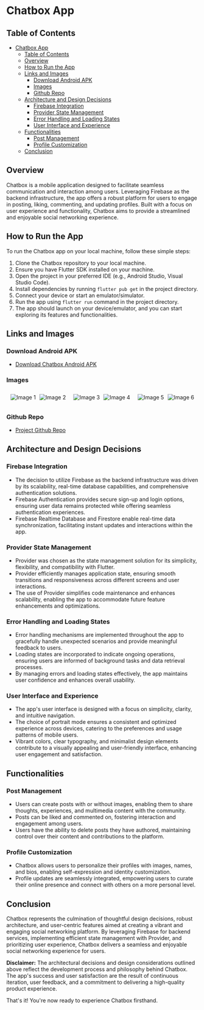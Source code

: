 # Chatbox App

## Table of Contents
- [Chatbox App](#chatbox-app)
  - [Table of Contents](#table-of-contents)
  - [Overview](#overview)
  - [How to Run the App](#how-to-run-the-app)
  - [Links and Images](#links-and-images)
    - [Download Android APK](#download-android-apk)
    - [Images](#images)
    - [Github Repo](#github-repo)
  - [Architecture and Design Decisions](#architecture-and-design-decisions)
    - [Firebase Integration](#firebase-integration)
    - [Provider State Management](#provider-state-management)
    - [Error Handling and Loading States](#error-handling-and-loading-states)
    - [User Interface and Experience](#user-interface-and-experience)
  - [Functionalities](#functionalities)
    - [Post Management](#post-management)
    - [Profile Customization](#profile-customization)
  - [Conclusion](#conclusion)

  
## Overview
Chatbox is a mobile application designed to facilitate seamless communication and interaction among users. Leveraging Firebase as the backend infrastructure, the app offers a robust platform for users to engage in posting, liking, commenting, and updating profiles. Built with a focus on user experience and functionality, Chatbox aims to provide a streamlined and enjoyable social networking experience.


## How to Run the App
To run the Chatbox app on your local machine, follow these simple steps:

1. Clone the Chatbox repository to your local machine.
2. Ensure you have Flutter SDK installed on your machine.
3. Open the project in your preferred IDE (e.g., Android Studio, Visual Studio Code).
4. Install dependencies by running `flutter pub get` in the project directory.
5. Connect your device or start an emulator/simulator.
6. Run the app using `flutter run` command in the project directory.
7. The app should launch on your device/emulator, and you can start exploring its features and functionalities.

## Links and Images

### Download Android APK
- [Download Chatbox Android APK](https://drive.google.com/file/d/1KWxXPLgyg1XcFRus6leFHftiIw_xhF6_/view?usp=sharing)
### Images

<div style="display: flex; justify-content: center;">

<div style="margin: 10px; display: flex;">
    <div style="margin-right: 10px;">
        <img src="https://github.com/olagookundavid/kkk/assets/63510672/08f42a0c-4b75-4d5e-b0fc-652b95440931" alt="Image 1" >
    </div>
    <div>
        <img src="https://github.com/olagookundavid/kkk/assets/63510672/8cb04a8e-30a6-4267-a4b9-b4daa3f2daf9" alt="Image 2" >
    </div>
</div>


<div style="margin: 10px; display: flex;">
    <div style="margin-right: 10px;">
        <img src="https://github.com/olagookundavid/kkk/assets/63510672/8f55cc6a-f7d3-4d47-895e-cf2d221da75c" alt="Image 3" >
    </div>
    <div>
        <img src="https://github.com/olagookundavid/kkk/assets/63510672/d3a8d2c0-529d-4769-8361-57301e73852b" alt="Image 4" >
    </div>
</div>


<div style="margin: 10px; display: flex;">
    <div style="margin-right: 10px;">
        <img src="https://github.com/olagookundavid/kkk/assets/63510672/3c7c6fe3-ea7a-4352-9182-7931b0648520" alt="Image 5" >
    </div>
    <div>
        <img src="https://github.com/olagookundavid/kkk/assets/63510672/ef71cb1a-90a2-42b1-9288-a75d5080f86a" alt="Image 6" >
    </div>
</div>



</div>



### Github Repo
- [Project Github Repo](https://github.com/olagookundavid/brezze_learn_test?tab=readme-ov-file#images)

## Architecture and Design Decisions
### Firebase Integration
- The decision to utilize Firebase as the backend infrastructure was driven by its scalability, real-time database capabilities, and comprehensive authentication solutions.
- Firebase Authentication provides secure sign-up and login options, ensuring user data remains protected while offering seamless authentication experiences.
- Firebase Realtime Database and Firestore enable real-time data synchronization, facilitating instant updates and interactions within the app.

### Provider State Management
- Provider was chosen as the state management solution for its simplicity, flexibility, and compatibility with Flutter.
- Provider efficiently manages application state, ensuring smooth transitions and responsiveness across different screens and user interactions.
- The use of Provider simplifies code maintenance and enhances scalability, enabling the app to accommodate future feature enhancements and optimizations.

### Error Handling and Loading States
- Error handling mechanisms are implemented throughout the app to gracefully handle unexpected scenarios and provide meaningful feedback to users.
- Loading states are incorporated to indicate ongoing operations, ensuring users are informed of background tasks and data retrieval processes.
- By managing errors and loading states effectively, the app maintains user confidence and enhances overall usability.

### User Interface and Experience
- The app's user interface is designed with a focus on simplicity, clarity, and intuitive navigation.
- The choice of portrait mode ensures a consistent and optimized experience across devices, catering to the preferences and usage patterns of mobile users.
- Vibrant colors, clear typography, and minimalist design elements contribute to a visually appealing and user-friendly interface, enhancing user engagement and satisfaction.

## Functionalities
### Post Management
- Users can create posts with or without images, enabling them to share thoughts, experiences, and multimedia content with the community.
- Posts can be liked and commented on, fostering interaction and engagement among users.
- Users have the ability to delete posts they have authored, maintaining control over their content and contributions to the platform.

### Profile Customization
- Chatbox allows users to personalize their profiles with images, names, and bios, enabling self-expression and identity customization.
- Profile updates are seamlessly integrated, empowering users to curate their online presence and connect with others on a more personal level.
  
## Conclusion
Chatbox represents the culmination of thoughtful design decisions, robust architecture, and user-centric features aimed at creating a vibrant and engaging social networking platform. By leveraging Firebase for backend services, implementing efficient state management with Provider, and prioritizing user experience, Chatbox delivers a seamless and enjoyable social networking experience for users.

**Disclaimer:** The architectural decisions and design considerations outlined above reflect the development process and philosophy behind Chatbox. The app's success and user satisfaction are the result of continuous iteration, user feedback, and a commitment to delivering a high-quality product experience.


That's it! You're now ready to experience Chatbox firsthand.
